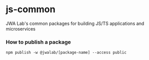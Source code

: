 # js-common
JWA Lab's common packages for building JS/TS applications and microservices

### How to publish a package

``
npm publish -w @jwalab/[package-name] --access public
``